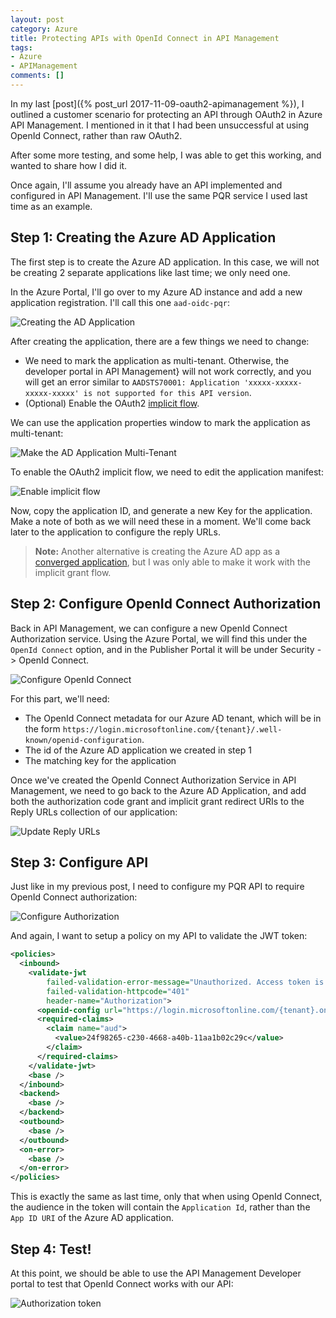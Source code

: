 ```yaml
---
layout: post
category: Azure
title: Protecting APIs with OpenId Connect in API Management
tags:
- Azure
- APIManagement
comments: []
---
```

In my last [post]({% post_url 2017-11-09-oauth2-apimanagement %}), I outlined a customer scenario for
protecting an API through OAuth2 in Azure API Management. I mentioned in it that I had been
unsuccessful at using OpenId Connect, rather than raw OAuth2.

After some more testing, and some help, I was able to get this working, and wanted to share how I did it.

Once again, I'll assume you already have an API implemented and configured in API Management. I'll
use the same PQR service I used last time as an example.

## Step 1: Creating the Azure AD Application

The first step is to create the Azure AD application. In this case, we will not be
creating 2 separate applications like last time; we only need one.

In the Azure Portal, I'll go over to my Azure AD instance and add a new application registration.
I'll call this one `aad-oidc-pqr`:

![Creating the AD Application]({{site.images_base}}/2017/apim-oidc-1.png)

After creating the application, there are a few things we need to change:

* We need to mark the application as multi-tenant. Otherwise, the developer portal in API Management}
  will not work correctly, and you will get an error similar to
  `AADSTS70001: Application 'xxxxx-xxxxx-xxxxx-xxxxx' is not supported for this API version`.
* (Optional) Enable the OAuth2 [implicit flow](https://docs.microsoft.com/en-us/azure/active-directory/develop/active-directory-dev-understanding-oauth2-implicit-grant).

We can use the application properties window to mark the application as multi-tenant:

![Make the AD Application Multi-Tenant]({{site.images_base}}/2017/apim-oidc-2.png)

To enable the OAuth2 implicit flow, we need to edit the application manifest:

![Enable implicit flow]({{site.images_base}}/2017/apim-oidc-3.png)

Now, copy the application ID, and generate a new Key for the application. Make a note of
both as we will need these in a moment. We'll come back later to the application to
configure the reply URLs.

> __Note:__ Another alternative is creating the Azure AD app as a
> [converged application](https://blogs.msdn.microsoft.com/richard_dizeregas_blog/2015/09/04/working-with-the-converged-azure-ad-v2-app-model/),
> but I was only able to make it work with the implicit grant flow.

## Step 2: Configure OpenId Connect Authorization

Back in API Management, we can configure a new OpenId Connect Authorization service.
Using the Azure Portal, we will find this under the `OpenId Connect` option, and in the
Publisher Portal it will be under Security -> OpenId Connect.

![Configure OpenId Connect]({{site.images_base}}/2017/apim-oidc-4.png)

For this part, we'll need:

* The OpenId Connect metadata for our Azure AD tenant, which will be in the form
  `https://login.microsoftonline.com/{tenant}/.well-known/openid-configuration`.
* The id of the Azure AD application we created in step 1
* The matching key for the application

Once we've created the OpenId Connect Authorization Service in API Management,
we need to go back to the Azure AD Application, and add both the authorization
code grant and implicit grant redirect URIs to the Reply URLs collection of
our application:

![Update Reply URLs]({{site.images_base}}/2017/apim-oidc-5.png)

## Step 3: Configure API

Just like in my previous post, I need to configure my PQR API to require
OpenId Connect authorization:

![Configure Authorization]({{site.images_base}}/2017/apim-oidc-6.png)

And again, I want to setup a policy on my API to validate the JWT token:

```xml
<policies>
  <inbound>
    <validate-jwt
        failed-validation-error-message="Unauthorized. Access token is missing or invalid."
        failed-validation-httpcode="401"
        header-name="Authorization">
      <openid-config url="https://login.microsoftonline.com/{tenant}.onmicrosoft.com/.well-known/openid-configuration" />
      <required-claims>
        <claim name="aud">
          <value>24f98265-c230-4668-a40b-11aa1b02c29c</value>
        </claim>
      </required-claims>
    </validate-jwt>
    <base />
  </inbound>
  <backend>
    <base />
  </backend>
  <outbound>
    <base />
  </outbound>
  <on-error>
    <base />
  </on-error>
</policies>
```

This is exactly the same as last time, only that when using OpenId Connect,
the audience in the token will contain the `Application Id`, rather than the
`App ID URI` of the Azure AD application.

## Step 4: Test!

At this point, we should be able to use the API Management Developer portal
to test that OpenId Connect works with our API:

![Authorization token]({{site.images_base}}/2017/apim-oidc-7.png)
 